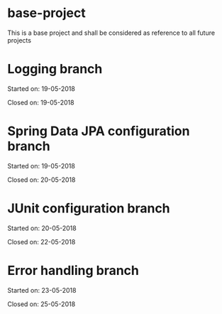 # base-project
This is a base project and shall be considered as reference to all future projects

# Logging branch
Started on: 19-05-2018

Closed on: 19-05-2018

# Spring Data JPA configuration branch
Started on: 19-05-2018

Closed on: 20-05-2018

# JUnit configuration branch
Started on: 20-05-2018

Closed on: 22-05-2018

# Error handling branch
Started on: 23-05-2018

Closed on: 25-05-2018
